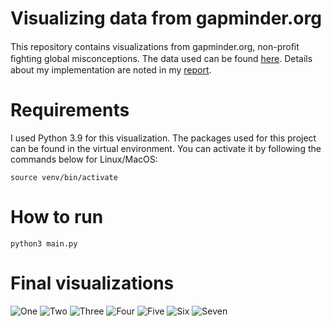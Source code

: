 # Visualizing data from gapminder.org
This repository contains visualizations from gapminder.org, non-proﬁt ﬁghting global misconceptions. The data used can be found [here](https://cran.r-project.org/web/packages/gapminder/index.html). Details about my implementation are noted in my [report](report/report.pdf).

# Requirements
I used Python 3.9 for this visualization. The packages used for this project can be found in the virtual environment. You can activate it by following the commands below for Linux/MacOS:

```
source venv/bin/activate
```


# How to run
```
python3 main.py
```

# Final visualizations
![One](report/one.svg)
![Two](report/two.svg)
![Three](report/three.svg)
![Four](report/four.svg)
![Five](report/five.svg)
![Six](report/six.svg)
![Seven](report/seven.svg)
